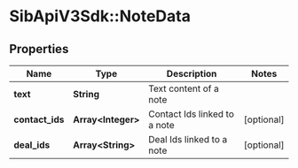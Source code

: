 # SibApiV3Sdk::NoteData

## Properties
Name | Type | Description | Notes
------------ | ------------- | ------------- | -------------
**text** | **String** | Text content of a note | 
**contact_ids** | **Array&lt;Integer&gt;** | Contact Ids linked to a note | [optional] 
**deal_ids** | **Array&lt;String&gt;** | Deal Ids linked to a note | [optional] 


